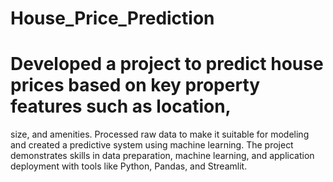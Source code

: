 # House_Price_Prediction 
# Developed a project to predict house prices based on key property features such as location, 
size, and amenities. Processed raw data to make it suitable for modeling and created a predictive system using machine learning. 
The project demonstrates skills in data preparation, machine learning, and application deployment with tools like Python, Pandas, 
and Streamlit. 
